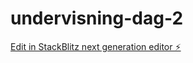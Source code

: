 # undervisning-dag-2

[Edit in StackBlitz next generation editor ⚡️](https://stackblitz.com/~/github.com/Heretic-Rat/undervisning-dag-2)